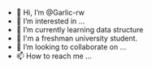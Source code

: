 - 👋 Hi, I’m @Garlic-rw
- 👀 I’m interested in ...
- 🌱 I’m currently learning data structure
- 💙 I'm a freshman university student.
- 💞️ I’m looking to collaborate on ...
- 📫 How to reach me ...

<!---
Garlic-rw/Garlic-rw is a ✨ special ✨ repository because its `README.md` (this file) appears on your GitHub profile.
You can click the Preview link to take a look at your changes.
--->
